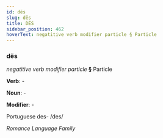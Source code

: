 ```yaml
---
id: dës
slug: dës
title: DËS
sidebar_position: 462
hoverText: negatitive verb modifier particle § Particle
---
```


### dës

*negatitive verb modifier particle* **§** Particle

**Verb**: -

**Noun**: -

**Modifier**: -

Portuguese des- /des/

*Romance Language Family*